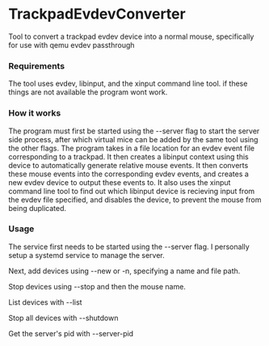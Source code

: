 # TrackpadEvdevConverter
Tool to convert a trackpad evdev device into a normal mouse, specifically for use with qemu evdev passthrough

### Requirements
The tool uses evdev, libinput, and the xinput command line tool. if these things are not available the program wont work.

### How it works
The program must first be started using the --server flag to start the server side process, after which virtual mice can be added by the same tool using the other flags.
The program takes in a file location for an evdev event file corresponding to a trackpad.
It then creates a libinput context using this device to automatically generate relative mouse events. It then converts these mouse events into the corresponding evdev events, and creates a new evdev device to output these events to. It also uses the xinput command line tool to find out which libinput device is recieving input from the evdev file specified, and disables the device, to prevent the mouse from being duplicated.

### Usage
The service first needs to be started using the --server flag. I personally setup a systemd service to manage the server.

Next, add devices using --new or -n, specifying a name and file path.

Stop devices using --stop and then the mouse name.

List devices with --list

Stop all devices with --shutdown

Get the server's pid with --server-pid